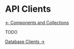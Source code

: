 # API Clients

[&larr; Components and Collections](./components-and-collections.md)

TODO

[Database Clients &rarr;](db-clients.md)
